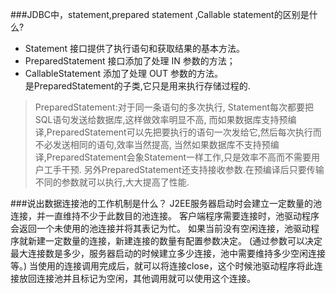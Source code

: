 ###JDBC中，statement,prepared statement ,Callable statement的区别是什么?
- Statement 接口提供了执行语句和获取结果的基本方法。
- PreparedStatement 接口添加了处理 IN 参数的方法；
- CallableStatement 添加了处理 OUT 参数的方法。  
	是PreparedStatement的子类,它只是用来执行存储过程的.

>PreparedStatement:对于同一条语句的多次执行,
Statement每次都要把SQL语句发送给数据库,这样做效率明显不高,
而如果数据库支持预编译,PreparedStatement可以先把要执行的语句一次发给它,然后每次执行而不必发送相同的语句,效率当然提高,
当然如果数据库不支持预编译,PreparedStatement会象Statement一样工作,只是效率不高而不需要用户工手干预.
另外PreparedStatement还支持接收参数.在预编译后只要传输不同的参数就可以执行,大大提高了性能.

###说出数据连接池的工作机制是什么？
	J2EE服务器启动时会建立一定数量的池连接，并一直维持不少于此数目的池连接。
	客户端程序需要连接时，池驱动程序会返回一个未使用的池连接并将其表记为忙。
	如果当前没有空闲连接，池驱动程序就新建一定数量的连接，新建连接的数量有配置参数决定。
	(通过参数可以决定最大连接数是多少，服务器启动的时候建立多少连接，池中需要维持多少空闲连接等。)
	当使用的连接调用完成后，就可以将连接close，这个时候池驱动程序将此连接放回连接池并且标记为空闲，其他调用就可以使用这个连接。